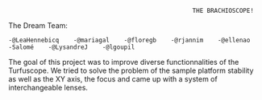                                                        THE BRACHIOSCOPE!

The Dream Team:

    -@LeaHennebicq    -@mariagal    -@floregb    -@rjannim    -@ellenao    -Salomé    -@LysandreJ    -@lgoupil

The goal of this project was to improve diverse functionnalities of the Turfuscope. We tried to solve the problem of the sample platform stability as well as the XY axis, the focus and came up with a system of interchangeable lenses. 
